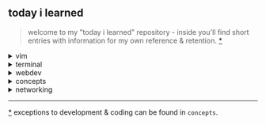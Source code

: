 today i learned
---

> welcome to my "today i learned" repository - inside you'll find short entries with information for my own reference & retention. [*](#)

<details><summary>vim</summary>

- [removing trailing whitespace in vim](vim/removing-trailing-whitespace.md)
- [replacing words in vim](vim/replacing-words.md)

</details>

<details><summary>terminal</summary>

- [bash-color-codes](terminal/bash-color-codes.md)
- [weechat quick start guide](terminal/weechat-quick-start.md)
- [asciinema](terminal/asciinema.md)
- [git](terminal/git.md)
- [pass](terminal/pass.md)
- [youtube-dl](terminal/youtube-dl.md)
- [crontab guide](terminal/crontab-guide.md)
- [rsync](terminal/rsync.md)
- [pipx](terminal/pipx.md)
- [pip](terminal/pip.md)
- [npm](terminal/npm.md)
- [jc](terminal/jc.md)
- [emuto](terminal/emuto.md)
- [homebrew guide](terminal/brew.md)
- [curl](terminal/curl.md)
- [cargo](terminal/cargo.md)
- [ssh](terminal/ssh.md)

</details>

<details><summary>webdev</summary>
	
- [every html meta tag](webdev/html-meta-tags.md)
- [collapsible sections in markdown](webdev/markdown-details-collapsible.md)
- [python shell](webdev/python-shell.md)
- [git change branch master to main](webdev/git-master-to-main.md)
- [common mime types](webdev/common-mime-types.md)
- [git branch guide](webdev/git-branching.md)

</details>

<details><summary>concepts</summary>

- [reductio ad absurdum](concepts/reductio-ad-absurdum.md)
- [straw man](concepts/straw-man.md)
- [stop usrbinenv shebang](concepts/stop-usrbinenv.md)

</details>

<details><summary>networking</summary>

- [termux remote](networking/remote-termux.md)

</details>

---
[*](#) exceptions to development & coding can be found in `concepts`.


